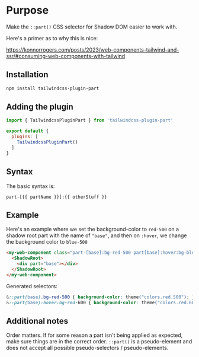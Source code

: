 # Purpose

Make the `::part()` CSS selector for Shadow DOM easier to work with.

Here's a primer as to why this is nice:

<https://konnorrogers.com/posts/2023/web-components-tailwind-and-ssr/#consuming-web-components-with-tailwind>

## Installation

```bash
npm install tailwindcss-plugin-part
```

## Adding the plugin

```js
import { TailwindcssPluginPart } from 'tailwindcss-plugin-part'

export default {
  plugins: [
    TailwindcssPluginPart()
  ]
}
```

## Syntax

The basic syntax is:

`part-[{{ partName }}]:{{ otherStuff }}`

## Example

Here's an example where we set the background-color to `red-500` on a shadow root part with the name of `"base"`,
and then on `:hover`, we change the background color to `blue-500`

```html
<my-web-component class="part-[base]:bg-red-500 part[base]:hover:bg-blue">
  <ShadowRoot>
    <div part="base"></div>
  </ShadowRoot>
</my-web-component>
```

Generated selectors:

```css
&::part(base).bg-red-500 { background-color: theme("colors.red.500"); }
&::part(base):hover:bg-red-600 { background-color: theme("colors.red.600"); }
```

## Additional notes

Order matters. If for some reason a part isn't being applied as expected, make sure things are in the correct order.
`::part()` is a pseudo-element and does not accept all possible pseudo-selectors / pseudo-elements.
